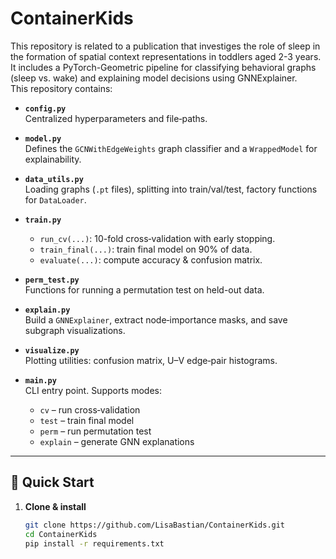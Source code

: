 # ContainerKids

This repository is related to a publication that investiges the role of sleep in the formation of spatial context representations in toddlers aged 2-3 years. 
It includes a PyTorch-Geometric pipeline for classifying behavioral graphs (sleep vs. wake) and explaining model decisions using GNNExplainer.  
This repository contains:

- **`config.py`**  
  Centralized hyperparameters and file‐paths.  

- **`model.py`**  
  Defines the `GCNWithEdgeWeights` graph classifier and a `WrappedModel` for explainability.  

- **`data_utils.py`**  
  Loading graphs (`.pt` files), splitting into train/val/test, factory functions for `DataLoader`.  

- **`train.py`**  
  - `run_cv(...)`: 10-fold cross‐validation with early stopping.  
  - `train_final(...)`: train final model on 90% of data.  
  - `evaluate(...)`: compute accuracy & confusion matrix.  

- **`perm_test.py`**  
  Functions for running a permutation test on held-out data.  

- **`explain.py`**  
  Build a `GNNExplainer`, extract node‐importance masks, and save subgraph visualizations.  

- **`visualize.py`**  
  Plotting utilities: confusion matrix, U–V edge‐pair histograms.  

- **`main.py`**  
  CLI entry point. Supports modes:
  - `cv`      – run cross‐validation  
  - `test`   – train final model  
  - `perm`    – run permutation test  
  - `explain` – generate GNN explanations  

---

## 🚀 Quick Start

1. **Clone & install**  
   ```bash
   git clone https://github.com/LisaBastian/ContainerKids.git
   cd ContainerKids
   pip install -r requirements.txt
